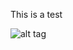 This is a test

![alt tag](https://raw.githubusercontent.com/erikleitch/riak_graphviz/branch/path/to/img.png)

